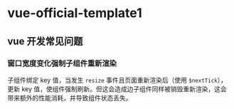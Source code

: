 # vue-official-template1

## vue 开发常见问题
### 窗口宽度变化强制子组件重新渲染

子组件绑定 key 值，当发生 `resize` 事件且页面重新渲染后（使用 `$nextTick`），更新 key 值，使组件强制刷新。但这会造成边子组件同样被销毁重新渲染，这会带来额外的性能消耗，并导致组件状态丢失。